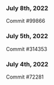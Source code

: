 ### July 8th, 2022

Commit #99866

### July 5th, 2022

Commit #314353


### July 4th, 2022

Commit #72281
